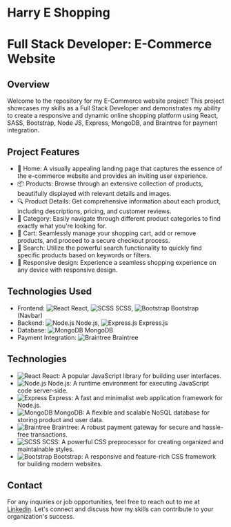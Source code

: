 # Harry E Shopping

# Full Stack Developer: E-Commerce Website

## Overview

Welcome to the repository for my E-Commerce website project! This project showcases my skills as a Full Stack Developer and demonstrates my ability to create a responsive and dynamic online shopping platform using React,
SASS, Bootstrap, Node JS, Express, MongoDB, and Braintree for payment integration.

## Project Features
- :house_with_garden: Home: A visually appealing landing page that captures the essence of the e-commerce website and provides an inviting user experience.
- :package: Products: Browse through an extensive collection of products, beautifully displayed with relevant details and images.
- :mag: Product Details: Get comprehensive information about each product, including descriptions, pricing, and customer reviews.
- :bookmark_tabs: Category: Easily navigate through different product categories to find exactly what you're looking for.
- :shopping_cart: Cart: Seamlessly manage your shopping cart, add or remove products, and proceed to a secure checkout process.
- :mag_right: Search: Utilize the powerful search functionality to quickly find specific products based on keywords or filters.
- :iphone: Responsive design: Experience a seamless shopping experience on any device with responsive design.

## Technologies Used
- Frontend: ![React]("/redme/react.png") React, ![SCSS]("./redme/scss.png") SCSS, ![Bootstrap]("./redme/bootstrap.png") Bootstrap (Navbar)
- Backend: ![Node.js]("./redme/node.png") Node.js, ![Express.js]("./redme/express.png") Express.js
- Database: ![MongoDB]("./redme/mongodb.png") MongoDB
- Payment Integration: ![Braintree]("./redme/braintree.png") Braintree

## Technologies
- ![React]("./redme/react.png") React: A popular JavaScript library for building user interfaces.
- ![Node.js]("./redme/node.png") Node.js: A runtime environment for executing JavaScript code server-side.
- ![Express]("./redme/express.png) Express: A fast and minimalist web application framework for Node.js.
- ![MongoDB]("./redme/mongodb.png") MongoDB: A flexible and scalable NoSQL database for storing product and user data.
- ![Braintree]("./redme/braintree.png") Braintree: A robust payment gateway for secure and hassle-free transactions.
- ![SCSS]("./redme/scss.png") SCSS: A powerful CSS preprocessor for creating organized and maintainable styles.
- ![Bootstrap]("./redme/bootstrap.png") Bootstrap: A responsive and feature-rich CSS framework for building modern websites.


## Contact

For any inquiries or job opportunities, feel free to reach out to me at [Linkedin](https://www.linkedin.com/in/hariomtomar). Let's connect and discuss how my skills can contribute to your organization's success.


<!-- ## Why Hire Me?
- Full Stack Expertise: I possess a strong command over both frontend and backend development, enabling me to create seamless and efficient web applications.
- Attention to Detail: I have meticulously designed and developed this project, ensuring an intuitive user interface and smooth user experience.
- Responsive Design: The website is fully responsive, adapting flawlessly to various devices, including desktops, tablets, and mobile phones.
- Clean Code: I follow best practices and write clean, modular, and well-documented code, making the project maintainable and scalable.
- Passion for Problem-Solving: I thrive on challenging tasks and enjoy finding innovative solutions to complex problems.
- Collaborative Nature: I am a team player and work effectively in both independent and collaborative environments. -->

<!-- 
## Contact

For any inquiries or job opportunities, feel free to reach out to me at [Linkedin](https://www.linkedin.com/in/hariomtomar). Let's connect and discuss how my skills can contribute to your organization's success. -->
